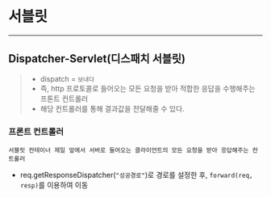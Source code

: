 # 서블릿

---


## Dispatcher-Servlet(디스패치 서블릿)
> - dispatch = `보내다`   
> - 즉, http 프로토콜로 들어오는 모든 요청을 받아 적합한 응답을 수행해주는 프톤트 컨트롤러
> - 해당 컨트롤러를 통해 결과값을 전달해줄 수 있다.


### 프론트 컨트롤러
    서블릿 컨테이너 제일 앞에서 서버로 들어오는 클라이언트의 모든 요청을 받아 응답해주는 컨트롤러

- req.getResponseDispatcher(`"성공경로"`)로 경로를 설정한 후, `forward(req, resp)`를 이용하여 이동

